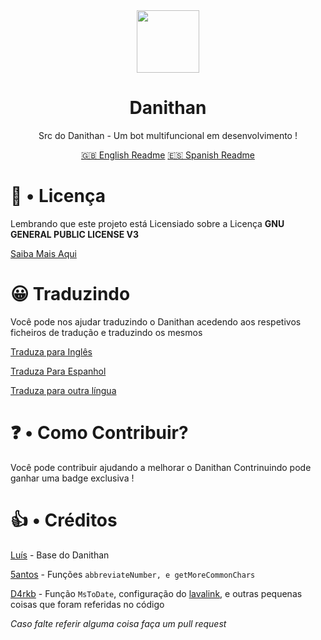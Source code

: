 <div align="center">
<img src="https://developer.danithan.tk/img/danithan.png" width=100>
<h1>Danithan</h1>
Src do Danithan - Um bot multifuncional em desenvolvimento ! 

  [ 🇬🇧 English Readme](https://github.com/CanasDev/Danithan/blob/master/Readmes/README_EN.md)
  [ 🇪🇸 Spanish Readme](https://github.com/CanasDev/Danithan/blob/master/Readmes/README_ES.md)

</div>


# 🍕 • Licença
Lembrando que este projeto está Licensiado sobre a Licença **GNU GENERAL PUBLIC LICENSE V3**

[Saiba Mais Aqui](https://github.com/Danithan/DanithanBot/blob/master/LICENSE)  

# 😀 Traduzindo 
Você pode nos ajudar traduzindo o Danithan acedendo aos respetivos ficheiros de tradução e traduzindo os mesmos 

[Traduza para Inglês](https://github.com/CanasDev/Danithan/tree/master/src/lang/en)

[Traduza Para Espanhol](https://github.com/CanasDev/Danithan/tree/master/src/lang/es)

[Traduza para outra língua](https://github.com/)
# ❓ • Como Contribuir?
Você pode contribuir ajudando a melhorar o Danithan
Contrinuindo pode ganhar uma badge exclusiva !


# 👍 • Créditos 
[Luís](https://github.com/MrSannyY) - Base do Danithan

[5antos](https://github.com/5antos) - Funções `abbreviateNumber, e getMoreCommonChars`

[D4rkb](https://github.com/davidffa) - Função `MsToDate`, configuração do [lavalink](https://www.notion.so/Heroku-Lavalink-35a42e309e84419b9958f77bd9e7359f), e outras pequenas coisas que foram referidas no código

_Caso falte referir alguma coisa faça um pull request_
